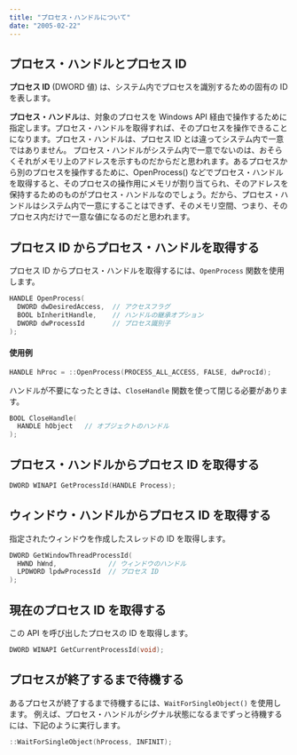 ```yaml
---
title: "プロセス・ハンドルについて"
date: "2005-02-22"
---
```


プロセス・ハンドルとプロセス ID
----

**プロセス ID** (DWORD 値) は、システム内でプロセスを識別するための固有の ID を表します。

**プロセス・ハンドル**は、対象のプロセスを Windows API 経由で操作するために指定します。プロセス・ハンドルを取得すれば、そのプロセスを操作できることになります。プロセス・ハンドルは、プロセス ID とは違ってシステム内で一意ではありません。
プロセス・ハンドルがシステム内で一意でないのは、おそらくそれがメモリ上のアドレスを示すものだからだと思われます。あるプロセスから別のプロセスを操作するために、OpenProcess() などでプロセス・ハンドルを取得すると、そのプロセスの操作用にメモリが割り当てられ、そのアドレスを保持するためのものがプロセス・ハンドルなのでしょう。だから、プロセス・ハンドルはシステム内で一意にすることはできず、そのメモリ空間、つまり、そのプロセス内だけで一意な値になるのだと思われます。


プロセス ID からプロセス・ハンドルを取得する
----

プロセス ID からプロセス・ハンドルを取得するには、`OpenProcess` 関数を使用します。

```cpp
HANDLE OpenProcess(
  DWORD dwDesiredAccess,  // アクセスフラグ
  BOOL bInheritHandle,    // ハンドルの継承オプション
  DWORD dwProcessId       // プロセス識別子
);
```

#### 使用例

```cpp
HANDLE hProc = ::OpenProcess(PROCESS_ALL_ACCESS, FALSE, dwProcId);
```

ハンドルが不要になったときは、`CloseHandle` 関数を使って閉じる必要があります。

```cpp
BOOL CloseHandle(
  HANDLE hObject   // オブジェクトのハンドル
);
```


プロセス・ハンドルからプロセス ID を取得する
----

```cpp
DWORD WINAPI GetProcessId(HANDLE Process);
```


ウィンドウ・ハンドルからプロセス ID を取得する
----

指定されたウィンドウを作成したスレッドの ID を取得します。

```cpp
DWORD GetWindowThreadProcessId(
  HWND hWnd,             // ウィンドウのハンドル
  LPDWORD lpdwProcessId  // プロセス ID
);
```


現在のプロセス ID を取得する
----

この API を呼び出したプロセスの ID を取得します。

```cpp
DWORD WINAPI GetCurrentProcessId(void);
```


プロセスが終了するまで待機する
----

あるプロセスが終了するまで待機するには、`WaitForSingleObject()` を使用します。
例えば、プロセス・ハンドルがシグナル状態になるまでずっと待機するには、下記のように実行します。

```cpp
::WaitForSingleObject(hProcess, INFINIT);
```

